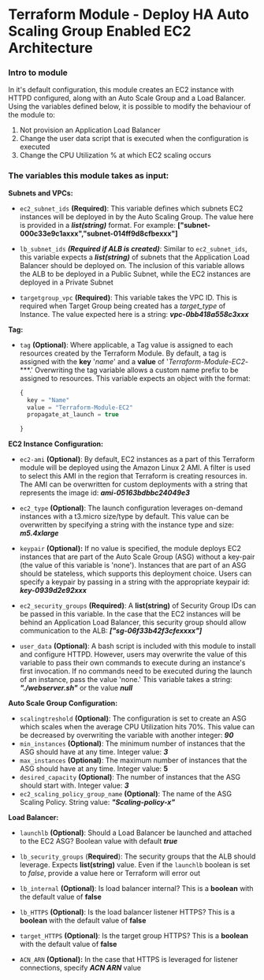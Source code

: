 # Terraform Module - Deploy HA Auto Scaling Group Enabled EC2 Architecture

### Intro to module

In it's default configuration, this module creates an EC2 instance with HTTPD configured, along with an Auto Scale Group and a Load Balancer. Using the variables defined below, it is possible to modify the behaviour of the module to:

1. Not provision an Application Load Balancer
2. Change the user data script that is executed when the configuration is executed
3. Change the CPU Utilization % at which EC2 scaling occurs



### The variables this module takes as input:

**Subnets and VPCs:**

- `ec2_subnet_ids` **(Required)**: This variable defines which subnets EC2 instances will be deployed in by the Auto Scaling Group. The value here is provided in a ***list(string)*** format. For example: **["subnet-000c33e9c1axxx","subnet-014ff9d8cfbexxx"]**
- `lb_subnet_ids` ***(Required if ALB is created)***: Similar to `ec2_subnet_ids`, this variable expects a ***list(string)*** of subnets that the Application Load Balancer should be deployed on. The inclusion of this variable allows the ALB  to be deployed in a Public Subnet, while the EC2 instances are deployed in a Private Subnet

- `targetgroup_vpc` **(Required)**: This variable takes the VPC ID. This is required when Target Group being created has a *target_type* of Instance. The value expected here is a string:  ***vpc-0bb418a558c3xxx***



**Tag:**

- `tag` **(Optional)**: Where applicable, a Tag value is assigned to each resources created by the Terraform Module. By default, a tag is assigned with the **key** '*name*' and a **value** of '*Terraform-Module-EC2*-***.' Overwriting the tag variable allows a custom name prefix to be assigned to resources. This variable expects an object with the format:

  ```javascript
  {
    key = "Name"
    value = "Terraform-Module-EC2"
    propagate_at_launch = true
  
  }
  ```



**EC2 Instance Configuration:**

- `ec2-ami` **(Optional)**: By default, EC2 instances as a part of this Terraform module will be deployed using the Amazon Linux 2 AMI. A filter is used to select this AMI in the region that Terraform is creating resources in. The AMI can be overwritten for custom deployments with a string that represents the image id: ***ami-05163bdbbc24049e3***

- `ec2_type` **(Optional)**: The launch configuration leverages on-demand instances with a t3.micro size/type by default. This value can be overwritten by specifying a string with the instance type and size: ***m5.4xlarge***
- `keypair` **(Optional):** If no value is specified, the module deploys EC2 instances that are part of the Auto Scale Group (ASG) without a key-pair (the value of this variable is 'none'). Instances that are part of an ASG should be stateless, which supports this deployment choice. Users can specify a keypair by passing in a string with the appropriate keypair id: ***key-0939d2e92xxx***
- `ec2_security_groups` **(Required)**: A **list(string)** of Security Group IDs can be passed in this variable. In the case that the EC2 instances will be behind an Application Load Balancer, this security group should allow communication to the ALB: ***["sg-06f33b42f3cfexxxx"]***
- `user_data` **(Optional)**: A bash script is included with this module to install and configure HTTPD. However, users may overwrite the value of this variable to pass their own commands to execute during an instance's first invocation. If no commands need to be executed during the launch of an instance, pass the value 'none.' This variable takes a string: ***"./webserver.sh"*** or the value ***null***



**Auto Scale Group Configuration:**

- `scalingtreshold` **(Optional)**: The configuration is set to create an ASG which scales when the average CPU Utilization hits 70%. This value can be decreased by overwriting the variable with another integer: ***90***
- `min_instances` **(Optional)**: The minimum number of instances that the ASG should have at any time. Integer value: ***3***
- `max_instances` **(Optional)**: The maximum number of instances that the ASG should have at any time. Integer value: **5**
- `desired_capacity` **(Optional)**: The number of instances that the ASG should start with. Integer value: ***3***
- `ec2_scaling_policy_group_name` **(Optional)**: The name of the ASG Scaling Policy. String value: ***"Scaling-policy-x"***



**Load Balancer:**

- `launchlb` **(Optional)**: Should a Load Balancer be launched and attached to the EC2 ASG? Boolean value with default ***true***

- `lb_security_groups` (**Required**): The security groups that the ALB should leverage. Expects **list(string)** value. Even if the `launchlb` boolean is set to *false*, provide a value here or Terraform will error out
- `lb_internal` **(Optional)**: Is load balancer internal? This is a **boolean** with the default value of **false**

- `lb_HTTPS` **(Optional)**: Is the load balancer listener HTTPS? This is a **boolean** with the default value of **false**
- `target_HTTPS` **(Optional)**: Is the target group HTTPS? This is a **boolean** with the default value of **false**

- `ACN_ARN` **(Optional):**  In the case that HTTPS is leveraged for listener connections, specify ***ACN ARN*** value 



